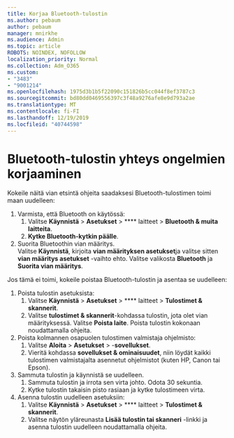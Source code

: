 ```yaml
---
title: Korjaa Bluetooth-tulostin
ms.author: pebaum
author: pebaum
manager: mnirkhe
ms.audience: Admin
ms.topic: article
ROBOTS: NOINDEX, NOFOLLOW
localization_priority: Normal
ms.collection: Adm_O365
ms.custom:
- "3483"
- "9001214"
ms.openlocfilehash: 1975d3b1b5f22090c151826b5cc044f8ef3787c3
ms.sourcegitcommit: bd80dd0469556397c3f48a9276afe8e9d793a2ae
ms.translationtype: MT
ms.contentlocale: fi-FI
ms.lasthandoff: 12/19/2019
ms.locfileid: "40744598"
---
```

# <a name="fix-bluetooth-printer-connection-issues"></a>Bluetooth-tulostin yhteys ongelmien korjaaminen

Kokeile näitä vian etsintä ohjeita saadaksesi Bluetooth-tulostimen toimi maan uudelleen:


1. Varmista, että Bluetooth on käytössä:
    1. Valitse **Käynnistä** > **Asetukset** > **** laitteet > **Bluetooth & muita laitteita**.
    2. **Kytke Bluetooth-kytkin päälle**.
2. Suorita Bluetoothin vian määritys. <br>
    Valitse **Käynnistä**, kirjoita **vian määrityksen asetukset**ja valitse sitten **vian määritys asetukset** -vaihto ehto. Valitse valikosta **Bluetooth** ja **Suorita vian määritys**.

Jos tämä ei toimi, kokeile poistaa Bluetooth-tulostin ja asentaa se uudelleen:

1. Poista tulostin asetuksista:
    1. Valitse **Käynnistä** > **Asetukset** > **** laitteet > **Tulostimet & skannerit**.
    2. Valitse **tulostimet & skannerit**-kohdassa tulostin, jota olet vian määrityksessä. Valitse **Poista laite**. Poista tulostin kokonaan noudattamalla ohjeita.
2. Poista kolmannen osapuolen tulostimen valmistaja ohjelmisto:
    1. Valitse **Aloita** > **Asetukset** > -**sovellukset**.
    2. Vieritä kohdassa **sovellukset & ominaisuudet**, niin löydät kaikki tulostimen valmistajalta asennetut ohjelmistot (kuten HP, Canon tai Epson).
3. Sammuta tulostin ja käynnistä se uudelleen.
   1. Sammuta tulostin ja irrota sen virta johto. Odota 30 sekuntia. 
   2. Kytke tulostin takaisin pisto rasiaan ja kytke tulostimeen virta.
4. Asenna tulostin uudelleen asetuksiin:
    1. Valitse **Käynnistä** > **Asetukset** > **** laitteet > **Tulostimet & skannerit**.
    2. Valitse näytön yläreunasta **Lisää tulostin tai skanneri** -linkki ja asenna tulostin uudelleen noudattamalla ohjeita.
